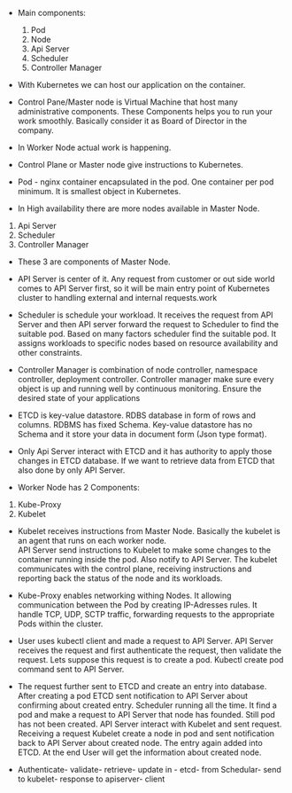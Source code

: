 
- Main components:

    1. Pod
    2. Node
    3. Api Server
    4. Scheduler
    5. Controller Manager
    
- With Kubernetes we can host our application on the container. 

- Control Pane/Master node is Virtual Machine that host many administrative components. These Components helps you to run your work smoothly. Basically consider it as Board of Director in the company.

- In Worker Node actual work is happening.
  
- Control Plane or Master node give instructions to Kubernetes.

- Pod - nginx container encapsulated in the pod. One container per pod minimum. It is smallest object in Kubernetes.

- In High availability there are more nodes available in Master Node.
1. Api Server
2. Scheduler
3. Controller Manager
 
- These 3 are components of Master Node. 

- API Server is center of it. Any request from customer or out side world comes to API Server first, so it will be main entry point of Kubernetes cluster to handling external and internal requests.work

- Scheduler is schedule your workload. It receives the request from API Server and then API server forward the request to Scheduler to find the suitable pod. Based on many factors scheduler find the suitable pod. It assigns workloads to specific nodes based on resource availability and other constraints.

- Controller Manager is combination of node controller, namespace controller, deployment controller. Controller manager make sure every object is up and running well by continuous monitoring. Ensure the desired state of your applications

- ETCD is key-value datastore.
RDBS database in form of rows and columns. RDBMS has fixed Schema.
Key-value datastore has no Schema and it store your data in document form (Json type format).

- Only Api Server interact with ETCD and it has authority to apply those changes in ETCD  database.
If we want to retrieve data from ETCD that also done by only API Server.

- Worker Node has 2 Components:
 1. Kube-Proxy
2. Kubelet

- Kubelet receives instructions from Master Node. Basically the kubelet is an agent that runs on each worker node.  
API Server send instructions to Kubelet to make some changes to the container running inside the pod.
Also notify to API Server. The kubelet communicates with the control plane, receiving instructions and reporting back the status of the node and its workloads. 

- Kube-Proxy enables networking withing Nodes. It allowing communication between the Pod by creating IP-Adresses rules.
It handle TCP, UDP, SCTP traffic, forwarding requests to the appropriate Pods within the cluster.


- User uses kubectl client and made a request to API Server. API Server receives the request and first authenticate the request, then validate the request. Lets suppose this request is to create a pod. 
Kubectl create pod command sent to API Server.

- The request further sent to ETCD and create an entry into database. After creating a pod ETCD sent notification to API Server about confirming about created entry. Scheduler running all the time. It find a pod and make a request to API Server that node has founded. Still pod has not been created.
API Server interact with Kubelet and sent request. Receiving a request Kubelet create a node in pod and sent notification back to API Server about created node. The entry again added into ETCD. At the end User will get the information about created node. 

- Authenticate- validate- retrieve- update in - etcd- from Schedular- send to kubelet- response to apiserver- client
